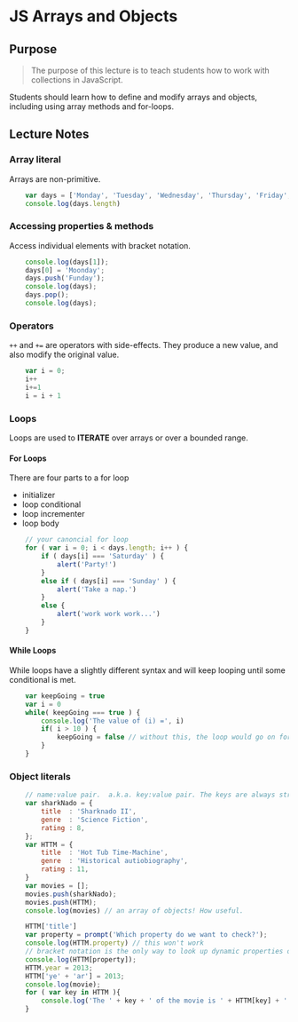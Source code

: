 # JS Arrays and Objects

## Purpose
> The purpose of this lecture is to teach students how to work with collections in JavaScript.

Students should learn how to define and modify arrays and objects, including using array methods and for-loops.

## Lecture Notes

### Array literal
Arrays are non-primitive.
```javascript
    var days = ['Monday', 'Tuesday', 'Wednesday', 'Thursday', 'Friday', 'Saturday', 'Sunday'];
    console.log(days.length)
```

### Accessing properties & methods
Access individual elements with bracket notation.
```javascript
    console.log(days[1]);
    days[0] = 'Moonday';
    days.push('Funday');
    console.log(days);
    days.pop();
    console.log(days);
```

### Operators
`++` and `+=` are operators with side-effects. They produce a new value, and also modify the original value.
```javascript
    var i = 0;
    i++
    i+=1
    i = i + 1
```

### Loops
Loops are used to **ITERATE** over arrays or over a bounded range.

#### For Loops
There are four parts to a for loop
- initializer
- loop conditional
- loop incrementer
- loop body

```javascript
    // your canoncial for loop
    for ( var i = 0; i < days.length; i++ ) {
        if ( days[i] === 'Saturday' ) {
            alert('Party!')
        }
        else if ( days[i] === 'Sunday' ) {
            alert('Take a nap.')
        }
        else {
            alert('work work work...')
        }
    }
```

#### While Loops
While loops have a slightly different syntax and will keep looping until some conditional is met.

```javascript
    var keepGoing = true
    var i = 0
    while( keepGoing === true ) {
        console.log('The value of (i) =', i)
        if( i > 10 ) {
            keepGoing = false // without this, the loop would go on forever, and ever, and ever...
        }
    }
```

### Object literals
```javascript
    // name:value pair.  a.k.a. key:value pair. The keys are always strings.
    var sharkNado = {
        title  : 'Sharknado II',
        genre  : 'Science Fiction',
        rating : 8,
    };
    var HTTM = {
        title  : 'Hot Tub Time-Machine',
        genre  : 'Historical autiobiography',
        rating : 11,
    }
    var movies = [];
    movies.push(sharkNado);
    movies.push(HTTM);
    console.log(movies) // an array of objects! How useful.

    HTTM['title']
    var property = prompt('Which property do we want to check?');
    console.log(HTTM.property) // this won't work
    // bracket notation is the only way to look up dynamic properties on an object
    console.log(HTTM[property]);
    HTTM.year = 2013;
    HTTM['ye' + 'ar'] = 2013;
    console.log(movie);
    for ( var key in HTTM ){
        console.log('The ' + key + ' of the movie is ' + HTTM[key] + '.');
    }
```
